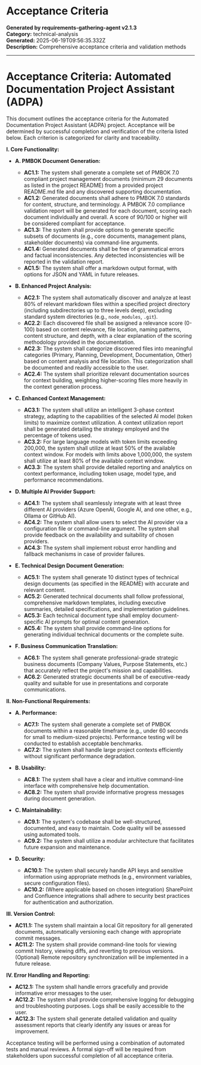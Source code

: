 # Acceptance Criteria

**Generated by requirements-gathering-agent v2.1.3**  
**Category:** technical-analysis  
**Generated:** 2025-06-19T09:56:35.332Z  
**Description:** Comprehensive acceptance criteria and validation methods

---

# Acceptance Criteria: Automated Documentation Project Assistant (ADPA)

This document outlines the acceptance criteria for the Automated Documentation Project Assistant (ADPA) project.  Acceptance will be determined by successful completion and verification of the criteria listed below.  Each criterion is categorized for clarity and traceability.

**I. Core Functionality:**

* **A. PMBOK Document Generation:**
    * **AC1.1:** The system shall generate a complete set of PMBOK 7.0 compliant project management documents (minimum 29 documents as listed in the project README) from a provided project README.md file and any discovered supporting documentation.
    * **AC1.2:**  Generated documents shall adhere to PMBOK 7.0 standards for content, structure, and terminology.  A PMBOK 7.0 compliance validation report will be generated for each document, scoring each document individually and overall.  A score of 90/100 or higher will be considered compliant for acceptance.
    * **AC1.3:** The system shall provide options to generate specific subsets of documents (e.g., core documents, management plans, stakeholder documents) via command-line arguments.
    * **AC1.4:**  Generated documents shall be free of grammatical errors and factual inconsistencies.  Any detected inconsistencies will be reported in the validation report.
    * **AC1.5:** The system shall offer a markdown output format, with options for JSON and YAML in future releases.

* **B. Enhanced Project Analysis:**
    * **AC2.1:** The system shall automatically discover and analyze at least 80% of relevant markdown files within a specified project directory (including subdirectories up to three levels deep), excluding standard system directories (e.g., `node_modules`, `.git`).
    * **AC2.2:** Each discovered file shall be assigned a relevance score (0-100) based on content relevance, file location, naming patterns, content structure, and depth, with a clear explanation of the scoring methodology provided in the documentation.
    * **AC2.3:** The system shall categorize discovered files into meaningful categories (Primary, Planning, Development, Documentation, Other) based on content analysis and file location.  This categorization shall be documented and readily accessible to the user.
    * **AC2.4:** The system shall prioritize relevant documentation sources for context building, weighting higher-scoring files more heavily in the context generation process.


* **C. Enhanced Context Management:**
    * **AC3.1:** The system shall utilize an intelligent 3-phase context strategy, adapting to the capabilities of the selected AI model (token limits) to maximize context utilization.  A context utilization report shall be generated detailing the strategy employed and the percentage of tokens used.
    * **AC3.2:** For large language models with token limits exceeding 200,000, the system shall utilize at least 50% of the available context window. For models with limits above 1,000,000, the system shall utilize at least 80% of the available context window.
    * **AC3.3:** The system shall provide detailed reporting and analytics on context performance, including token usage, model type, and performance recommendations.

* **D.  Multiple AI Provider Support:**
    * **AC4.1:** The system shall seamlessly integrate with at least three different AI providers (Azure OpenAI, Google AI, and one other, e.g., Ollama or GitHub AI).
    * **AC4.2:**  The system shall allow users to select the AI provider via a configuration file or command-line argument.  The system shall provide feedback on the availability and suitability of chosen providers.
    * **AC4.3:** The system shall implement robust error handling and fallback mechanisms in case of provider failures.


* **E. Technical Design Document Generation:**
    * **AC5.1:** The system shall generate 10 distinct types of technical design documents (as specified in the README) with accurate and relevant content.
    * **AC5.2:** Generated technical documents shall follow professional, comprehensive markdown templates, including executive summaries, detailed specifications, and implementation guidelines.
    * **AC5.3:** Each technical document type shall employ document-specific AI prompts for optimal content generation.
    * **AC5.4:**  The system shall provide command-line options for generating individual technical documents or the complete suite.

* **F. Business Communication Translation:**
    * **AC6.1:** The system shall generate professional-grade strategic business documents (Company Values, Purpose Statements, etc.) that accurately reflect the project's mission and capabilities.
    * **AC6.2:** Generated strategic documents shall be of executive-ready quality and suitable for use in presentations and corporate communications.


**II. Non-Functional Requirements:**

* **A. Performance:**
    * **AC7.1:**  The system shall generate a complete set of PMBOK documents within a reasonable timeframe (e.g., under 60 seconds for small to medium-sized projects).  Performance testing will be conducted to establish acceptable benchmarks.
    * **AC7.2:** The system shall handle large project contexts efficiently without significant performance degradation.

* **B. Usability:**
    * **AC8.1:** The system shall have a clear and intuitive command-line interface with comprehensive help documentation.
    * **AC8.2:**  The system shall provide informative progress messages during document generation.

* **C. Maintainability:**
    * **AC9.1:** The system's codebase shall be well-structured, documented, and easy to maintain.  Code quality will be assessed using automated tools.
    * **AC9.2:**  The system shall utilize a modular architecture that facilitates future expansion and maintenance.

* **D. Security:**
    * **AC10.1:** The system shall securely handle API keys and sensitive information using appropriate methods (e.g., environment variables, secure configuration files).
    * **AC10.2:**  (Where applicable based on chosen integration) SharePoint and Confluence integrations shall adhere to security best practices for authentication and authorization.


**III.  Version Control:**

* **AC11.1:** The system shall maintain a local Git repository for all generated documents, automatically versioning each change with appropriate commit messages.
* **AC11.2:**  The system shall provide command-line tools for viewing commit history, viewing diffs, and reverting to previous versions.  (Optional) Remote repository synchronization will be implemented in a future release.


**IV. Error Handling and Reporting:**

* **AC12.1:** The system shall handle errors gracefully and provide informative error messages to the user.
* **AC12.2:** The system shall provide comprehensive logging for debugging and troubleshooting purposes.  Logs shall be easily accessible to the user.
* **AC12.3:**  The system shall generate detailed validation and quality assessment reports that clearly identify any issues or areas for improvement.


Acceptance testing will be performed using a combination of automated tests and manual reviews.  A formal sign-off will be required from stakeholders upon successful completion of all acceptance criteria.

